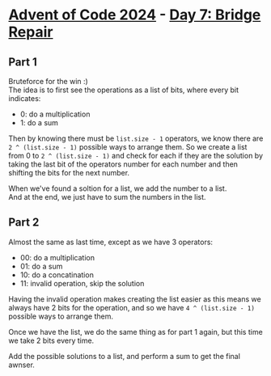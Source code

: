 # [Advent of Code 2024](../README.md) - [Day 7: Bridge Repair](https://adventofcode.com/2024/day/7)

## Part 1
Bruteforce for the win :)  
The idea is to first see the operations as a list of bits, where every bit indicates:
- 0: do a multiplication
- 1: do a sum

Then by knowing there must be `list.size - 1` operators, we know there are `2 ^ (list.size - 1)` possible
ways to arrange them. So we create a list from 0 to `2 ^ (list.size - 1)` and check for each if they are the solution
by taking the last bit of the operators number for each number and then shifting the bits for the next number.

When we've found a soltion for a list, we add the number to a list.  
And at the end, we just have to sum the numbers in the list.

## Part 2
Almost the same as last time, except as we have 3 operators:
- 00: do a multiplication
- 01: do a sum
- 10: do a concatination
- 11: invalid operation, skip the solution

Having the invalid operation makes creating the list easier as this means we always have 2 bits for the operation,
and so we have `4 ^ (list.size - 1)` possible ways to arrange them.

Once we have the list, we do the same thing as for part 1 again, but this time we take 2 bits every time.

Add the possible solutions to a list, and perform a sum to get the final awnser.